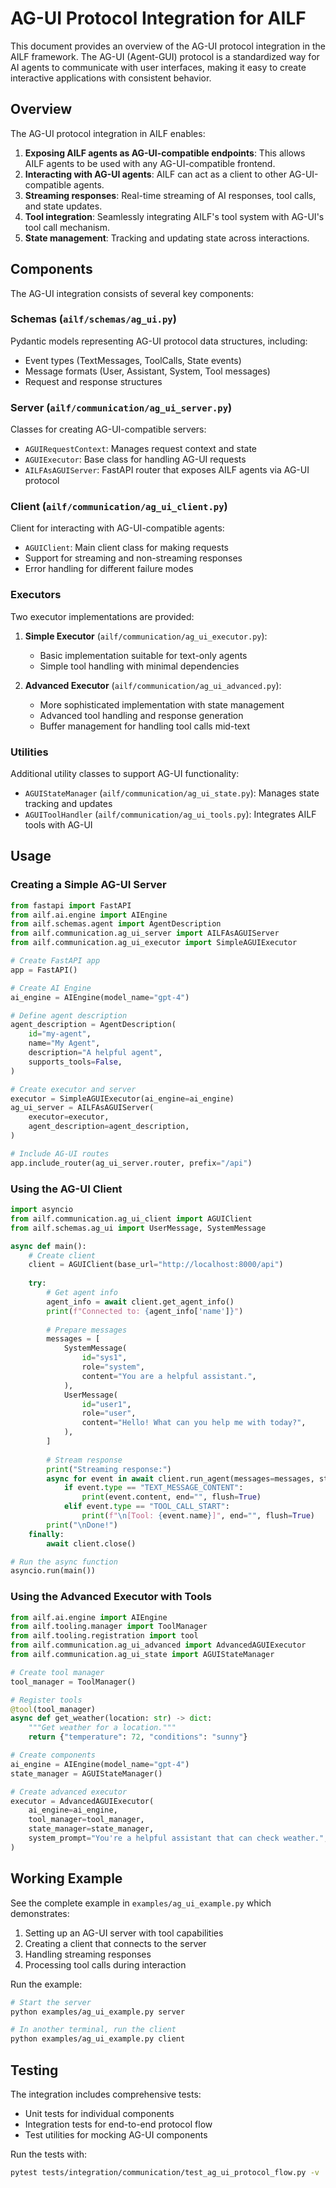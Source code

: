 # AG-UI Protocol Integration for AILF

This document provides an overview of the AG-UI protocol integration in the AILF framework. The AG-UI (Agent-GUI) protocol is a standardized way for AI agents to communicate with user interfaces, making it easy to create interactive applications with consistent behavior.

## Overview

The AG-UI protocol integration in AILF enables:

1. **Exposing AILF agents as AG-UI-compatible endpoints**: This allows AILF agents to be used with any AG-UI-compatible frontend.
2. **Interacting with AG-UI agents**: AILF can act as a client to other AG-UI-compatible agents.
3. **Streaming responses**: Real-time streaming of AI responses, tool calls, and state updates.
4. **Tool integration**: Seamlessly integrating AILF's tool system with AG-UI's tool call mechanism.
5. **State management**: Tracking and updating state across interactions.

## Components

The AG-UI integration consists of several key components:

### Schemas (`ailf/schemas/ag_ui.py`)

Pydantic models representing AG-UI protocol data structures, including:

- Event types (TextMessages, ToolCalls, State events)
- Message formats (User, Assistant, System, Tool messages)
- Request and response structures

### Server (`ailf/communication/ag_ui_server.py`)

Classes for creating AG-UI-compatible servers:

- `AGUIRequestContext`: Manages request context and state
- `AGUIExecutor`: Base class for handling AG-UI requests
- `AILFAsAGUIServer`: FastAPI router that exposes AILF agents via AG-UI protocol

### Client (`ailf/communication/ag_ui_client.py`)

Client for interacting with AG-UI-compatible agents:

- `AGUIClient`: Main client class for making requests
- Support for streaming and non-streaming responses
- Error handling for different failure modes

### Executors

Two executor implementations are provided:

1. **Simple Executor** (`ailf/communication/ag_ui_executor.py`):
   - Basic implementation suitable for text-only agents
   - Simple tool handling with minimal dependencies

2. **Advanced Executor** (`ailf/communication/ag_ui_advanced.py`):
   - More sophisticated implementation with state management
   - Advanced tool handling and response generation
   - Buffer management for handling tool calls mid-text

### Utilities

Additional utility classes to support AG-UI functionality:

- `AGUIStateManager` (`ailf/communication/ag_ui_state.py`): Manages state tracking and updates
- `AGUIToolHandler` (`ailf/communication/ag_ui_tools.py`): Integrates AILF tools with AG-UI

## Usage

### Creating a Simple AG-UI Server

```python
from fastapi import FastAPI
from ailf.ai.engine import AIEngine
from ailf.schemas.agent import AgentDescription
from ailf.communication.ag_ui_server import AILFAsAGUIServer
from ailf.communication.ag_ui_executor import SimpleAGUIExecutor

# Create FastAPI app
app = FastAPI()

# Create AI Engine
ai_engine = AIEngine(model_name="gpt-4")

# Define agent description
agent_description = AgentDescription(
    id="my-agent",
    name="My Agent",
    description="A helpful agent",
    supports_tools=False,
)

# Create executor and server
executor = SimpleAGUIExecutor(ai_engine=ai_engine)
ag_ui_server = AILFAsAGUIServer(
    executor=executor,
    agent_description=agent_description,
)

# Include AG-UI routes
app.include_router(ag_ui_server.router, prefix="/api")
```

### Using the AG-UI Client

```python
import asyncio
from ailf.communication.ag_ui_client import AGUIClient
from ailf.schemas.ag_ui import UserMessage, SystemMessage

async def main():
    # Create client
    client = AGUIClient(base_url="http://localhost:8000/api")
    
    try:
        # Get agent info
        agent_info = await client.get_agent_info()
        print(f"Connected to: {agent_info['name']}")
        
        # Prepare messages
        messages = [
            SystemMessage(
                id="sys1",
                role="system",
                content="You are a helpful assistant.",
            ),
            UserMessage(
                id="user1",
                role="user",
                content="Hello! What can you help me with today?",
            ),
        ]
        
        # Stream response
        print("Streaming response:")
        async for event in await client.run_agent(messages=messages, stream=True):
            if event.type == "TEXT_MESSAGE_CONTENT":
                print(event.content, end="", flush=True)
            elif event.type == "TOOL_CALL_START":
                print(f"\n[Tool: {event.name}]", end="", flush=True)
        print("\nDone!")
    finally:
        await client.close()

# Run the async function
asyncio.run(main())
```

### Using the Advanced Executor with Tools

```python
from ailf.ai.engine import AIEngine
from ailf.tooling.manager import ToolManager
from ailf.tooling.registration import tool
from ailf.communication.ag_ui_advanced import AdvancedAGUIExecutor
from ailf.communication.ag_ui_state import AGUIStateManager

# Create tool manager
tool_manager = ToolManager()

# Register tools
@tool(tool_manager)
async def get_weather(location: str) -> dict:
    """Get weather for a location."""
    return {"temperature": 72, "conditions": "sunny"}

# Create components
ai_engine = AIEngine(model_name="gpt-4")
state_manager = AGUIStateManager()

# Create advanced executor
executor = AdvancedAGUIExecutor(
    ai_engine=ai_engine,
    tool_manager=tool_manager,
    state_manager=state_manager,
    system_prompt="You're a helpful assistant that can check weather.",
)
```

## Working Example

See the complete example in `examples/ag_ui_example.py` which demonstrates:

1. Setting up an AG-UI server with tool capabilities
2. Creating a client that connects to the server
3. Handling streaming responses
4. Processing tool calls during interaction

Run the example:
```bash
# Start the server
python examples/ag_ui_example.py server

# In another terminal, run the client
python examples/ag_ui_example.py client
```

## Testing

The integration includes comprehensive tests:

- Unit tests for individual components
- Integration tests for end-to-end protocol flow
- Test utilities for mocking AG-UI components

Run the tests with:
```bash
pytest tests/integration/communication/test_ag_ui_protocol_flow.py -v
```
